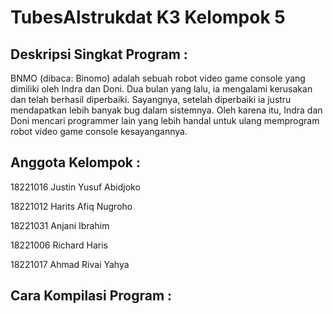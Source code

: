 # TubesAlstrukdat K3 Kelompok 5

## Deskripsi Singkat Program :
BNMO (dibaca: Binomo) adalah sebuah robot video game console yang dimiliki oleh Indra dan Doni. Dua bulan yang lalu, ia mengalami kerusakan dan telah berhasil diperbaiki. Sayangnya, setelah diperbaiki ia justru mendapatkan lebih banyak bug dalam sistemnya. Oleh karena itu, Indra dan Doni mencari programmer lain yang lebih handal untuk ulang memprogram robot video game console kesayangannya.

## Anggota Kelompok :
18221016	Justin Yusuf Abidjoko

18221012	Harits Afiq Nugroho

18221031	Anjani Ibrahim

18221006	Richard Haris

18221017	Ahmad Rivai Yahya

## Cara Kompilasi Program :
